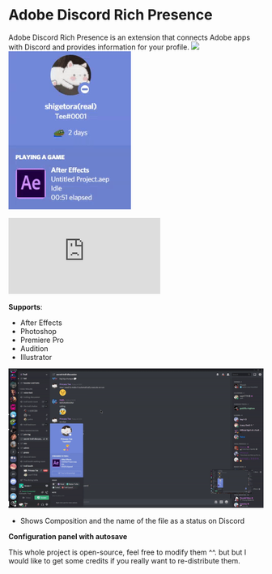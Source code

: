# Adobe Discord Rich Presence

Adobe Discord Rich Presence is an extension that connects Adobe apps with Discord and provides information for your profile.
![](https://cdn.discordapp.com/attachments/738153603079995453/749741755003306084/rpc.png) ![](demo/rpc.gif)

![Installation guide](https://github.com/lolitee/adobe-discord-rpc/blob/master/GUIDE.md)

**Supports**:
- After Effects
- Photoshop
- Premiere Pro
- Audition
- Illustrator

![](demo/preview.gif)
- Shows Composition and the name of the file as a status on Discord

**Configuration panel with autosave**

This whole project is open-source, feel free to modify them ^^. but but I would like to get some credits if you really want to re-distribute them. 
